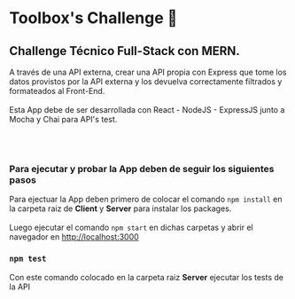 # Toolbox's Challenge 💼


## Challenge Técnico Full-Stack con MERN.

A través de una API externa, crear una API propia con Express que tome los datos provistos por la API externa y los devuelva correctamente filtrados y formateados al Front-End.
<br><br>
Esta App debe de ser desarrollada con React - NodeJS - ExpressJS junto a
Mocha y Chai para API's test.

<br><br>
### Para ejecutar y probar la App deben de seguir los siguientes pasos
 Para ejectuar la App deben primero de colocar el comando `npm install` en la carpeta raiz de <b>Client</b> y <b>Server</b> para instalar los packages.
<br><br>
Luego ejecutar el comando `npm start` en dichas carpetas y abrir el navegador en [http://localhost:3000](http://localhost:3000)


### `npm test`

Con este comando colocado en la carpeta raiz <b>Server</b> ejecutar los tests de la API

